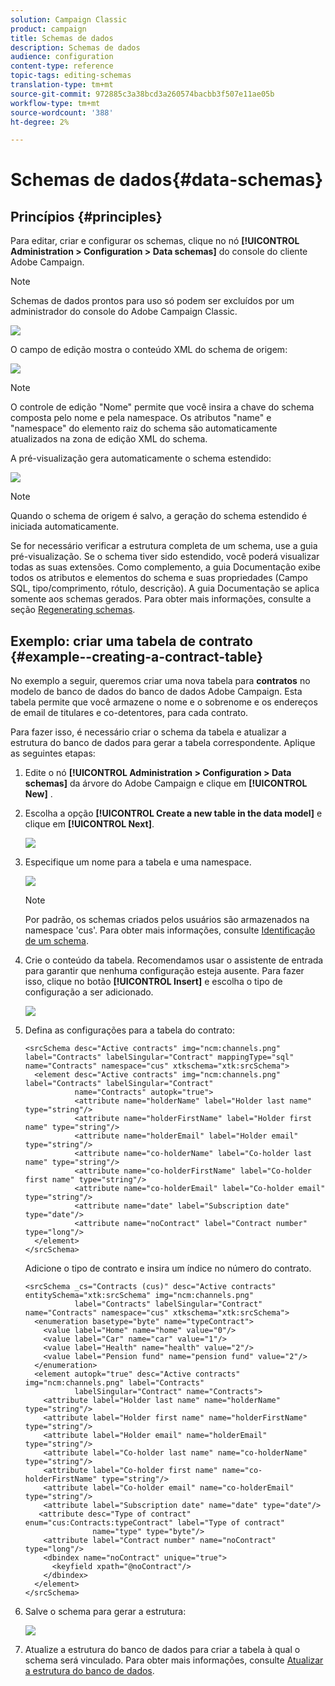 ```yaml
---
solution: Campaign Classic
product: campaign
title: Schemas de dados
description: Schemas de dados
audience: configuration
content-type: reference
topic-tags: editing-schemas
translation-type: tm+mt
source-git-commit: 972885c3a38bcd3a260574bacbb3f507e11ae05b
workflow-type: tm+mt
source-wordcount: '388'
ht-degree: 2%

---
```



# Schemas de dados{#data-schemas}

## Princípios {#principles}

Para editar, criar e configurar os schemas, clique no nó **[!UICONTROL Administration > Configuration > Data schemas]** do console do cliente Adobe Campaign.

>[!NOTE]
>
>Schemas de dados prontos para uso só podem ser excluídos por um administrador do console do Adobe Campaign Classic.

![](assets/d_ncs_integration_schema_navtree.png)

O campo de edição mostra o conteúdo XML do schema de origem:

![](assets/d_ncs_integration_schema_edition.png)

>[!NOTE]
>
>O controle de edição &quot;Nome&quot; permite que você insira a chave do schema composta pelo nome e pela namespace. Os atributos &quot;name&quot; e &quot;namespace&quot; do elemento raiz do schema são automaticamente atualizados na zona de edição XML do schema.

A pré-visualização gera automaticamente o schema estendido:

![](assets/d_ncs_integration_schema_edition2.png)

>[!NOTE]
>
>Quando o schema de origem é salvo, a geração do schema estendido é iniciada automaticamente.

Se for necessário verificar a estrutura completa de um schema, use a guia pré-visualização. Se o schema tiver sido estendido, você poderá visualizar todas as suas extensões. Como complemento, a guia Documentação exibe todos os atributos e elementos do schema e suas propriedades (Campo SQL, tipo/comprimento, rótulo, descrição). A guia Documentação se aplica somente aos schemas gerados. Para obter mais informações, consulte a seção [Regenerating schemas](../../configuration/using/regenerating-schemas.md).

## Exemplo: criar uma tabela de contrato {#example--creating-a-contract-table}

No exemplo a seguir, queremos criar uma nova tabela para **contratos** no modelo de banco de dados do banco de dados Adobe Campaign. Esta tabela permite que você armazene o nome e o sobrenome e os endereços de email de titulares e co-detentores, para cada contrato.

Para fazer isso, é necessário criar o schema da tabela e atualizar a estrutura do banco de dados para gerar a tabela correspondente. Aplique as seguintes etapas:

1. Edite o nó **[!UICONTROL Administration > Configuration > Data schemas]** da árvore do Adobe Campaign e clique em **[!UICONTROL New]** .
1. Escolha a opção **[!UICONTROL Create a new table in the data model]** e clique em **[!UICONTROL Next]**.

   ![](assets/s_ncs_configuration_create_new_schema.png)

1. Especifique um nome para a tabela e uma namespace.

   ![](assets/s_ncs_configuration_create_new_param.png)

   >[!NOTE]
   >
   >Por padrão, os schemas criados pelos usuários são armazenados na namespace &#39;cus&#39;. Para obter mais informações, consulte [Identificação de um schema](../../configuration/using/about-schema-reference.md#identification-of-a-schema).

1. Crie o conteúdo da tabela. Recomendamos usar o assistente de entrada para garantir que nenhuma configuração esteja ausente. Para fazer isso, clique no botão **[!UICONTROL Insert]** e escolha o tipo de configuração a ser adicionado.

   ![](assets/s_ncs_configuration_create_new_content.png)

1. Defina as configurações para a tabela do contrato:

   ```
   <srcSchema desc="Active contracts" img="ncm:channels.png" label="Contracts" labelSingular="Contract" mappingType="sql" name="Contracts" namespace="cus" xtkschema="xtk:srcSchema">
     <element desc="Active contracts" img="ncm:channels.png" label="Contracts" labelSingular="Contract"
              name="Contracts" autopk="true">
              <attribute name="holderName" label="Holder last name" type="string"/>
              <attribute name="holderFirstName" label="Holder first name" type="string"/>
              <attribute name="holderEmail" label="Holder email" type="string"/>
              <attribute name="co-holderName" label="Co-holder last name" type="string"/>           
              <attribute name="co-holderFirstName" label="Co-holder first name" type="string"/>           
              <attribute name="co-holderEmail" label="Co-holder email" type="string"/>    
              <attribute name="date" label="Subscription date" type="date"/>     
              <attribute name="noContract" label="Contract number" type="long"/>  
     </element>
   </srcSchema>
   ```

   Adicione o tipo de contrato e insira um índice no número do contrato.

   ```
   <srcSchema _cs="Contracts (cus)" desc="Active contracts" entitySchema="xtk:srcSchema" img="ncm:channels.png"
              label="Contracts" labelSingular="Contract" name="Contracts" namespace="cus" xtkschema="xtk:srcSchema">
     <enumeration basetype="byte" name="typeContract">
       <value label="Home" name="home" value="0"/>
       <value label="Car" name="car" value="1"/>
       <value label="Health" name="health" value="2"/>
       <value label="Pension fund" name="pension fund" value="2"/>
     </enumeration>
     <element autopk="true" desc="Active contracts" img="ncm:channels.png" label="Contracts"
              labelSingular="Contract" name="Contracts">
       <attribute label="Holder last name" name="holderName" type="string"/>
       <attribute label="Holder first name" name="holderFirstName" type="string"/>
       <attribute label="Holder email" name="holderEmail" type="string"/>
       <attribute label="Co-holder last name" name="co-holderName" type="string"/>
       <attribute label="Co-holder first name" name="co-holderFirstName" type="string"/>
       <attribute label="Co-holder email" name="co-holderEmail" type="string"/>
       <attribute label="Subscription date" name="date" type="date"/>
      <attribute desc="Type of contract" enum="cus:Contracts:typeContract" label="Type of contract"
                  name="type" type="byte"/>
       <attribute label="Contract number" name="noContract" type="long"/>
       <dbindex name="noContract" unique="true">
         <keyfield xpath="@noContract"/>
       </dbindex>
     </element>
   </srcSchema>
   ```

1. Salve o schema para gerar a estrutura:

   ![](assets/s_ncs_configuration_structure.png)

1. Atualize a estrutura do banco de dados para criar a tabela à qual o schema será vinculado. Para obter mais informações, consulte [Atualizar a estrutura do banco de dados](../../configuration/using/updating-the-database-structure.md).

